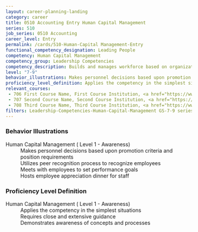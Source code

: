 ```yaml
---
layout: career-planning-landing
category: career
title: 0510 Accounting Entry Human Capital Management
series: 510
job_series: 0510 Accounting
career_level: Entry
permalink: /cards/510-Human-Capital Management-Entry
functional_competency_designation: Leading People
competency: Human Capital Management
competency_group: Leadership Competencies
competency_description: Builds and manages workforce based on organizational goals, budget considerations, and staffing needs; ensures that employees are appropriately recruited, selected, appraised, and rewarded; takes action to address performance problems; manages a multi-sector workforce and a variety of work situations
level: "7-9"
behavior_illustrations: Makes personnel decisions based upon promotion criteria and position requirements ? Utilizes peer recognition process to recognize employees ? Meets with employees to set performance goals ? Hosts employee appreciation dinner for staff
proficiency_level_definition: Applies the competency in the simplest situations ? Requires close and extensive guidance ? Demonstrates awareness of concepts and processes
relevant_courses: 
 - 706 First Course Name, First Course Institution, <a href="https://www.cfo.gov">www.cfo.gov</a>
 - 707 Second Course Name, Second Course Institution, <a href="https://www.cfo.gov">www.cfo.gov</a>
 - 708 Third Course Name, Third Course Institution, <a href="https://www.cfo.gov">www.cfo.gov</a>
filters: Leadership-Competencies-Human-Capital-Management GS-7-9 series-0510
---
```


<div class="desktop:grid-col-6 margin-y-205">
  <div class="border-top-05 bg-white padding-2 shadow-5 height-full members-hover border-1px border-gray-30 border-top-orange radius-lg">
    <h3>Behavior Illustrations</h3>
    <dl class="text-base"><dt>Human Capital Management ( Level 1 - Awareness)</dt><dd>Makes personnel decisions based upon promotion criteria and position requirements </dd><dd> Utilizes peer recognition process to recognize employees </dd><dd> Meets with employees to set performance goals </dd><dd> Hosts employee appreciation dinner for staff</dd></dl>
  </div>
</div>
<div class="desktop:grid-col-6 margin-y-205">
  <div class="border-top-05 bg-white padding-2 shadow-5 height-full members-hover border-1px border-gray-30 border-top-orange radius-lg">
    <h3>Proficiency Level Definition</h3>
    <dl class="text-base"><dt>Human Capital Management ( Level 1 - Awareness)</dt><dd>Applies the competency in the simplest situations </dd><dd> Requires close and extensive guidance </dd><dd> Demonstrates awareness of concepts and processes</dd></dl>
  </div>
</div>